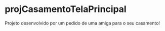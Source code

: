 # projCasamentoTelaPrincipal
Projeto desenvolvido por um pedido de uma amiga para o seu casamento! 
